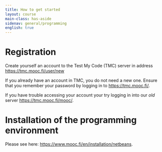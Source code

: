 ```yaml
---
title: How to get started
layout: course
main-class: has-aside
sidenav: general/programming
english: true
---
```

# Registration

Create yourself an account to the Test My Code (TMC) server in address <https://tmc.mooc.fi/user/new>

If you already have an account in TMC, you do not need a new one. Ensure that you remember your password by logging in to  <https://tmc.mooc.fi/>.

If you have trouble accessing your account your try logging in into our *old* server <https://tmc.mooc.fi/mooc/>.

# Installation of the programming environment

Please see here: <https://www.mooc.fi/en/installation/netbeans>.
